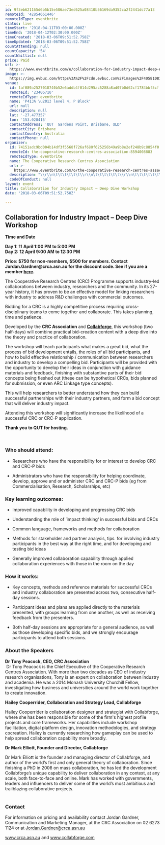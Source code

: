 ```yaml
---
id: 9f3eb621165d6b5b15e586ae73ed625a08410b56169da9352ca2f2441dc77a13
remoteId: '42854661446'
remoteIdType: eventbrite
status: live
timeStart: '2018-04-11T03:00:00.000Z'
timeEnd: '2018-04-12T02:30:00.000Z'
timeCreated: '2018-03-06T09:51:52.758Z'
timeUpdated: '2018-03-06T09:51:52.758Z'
countAttending: null
countCapacity: '54'
countWaitlist: null
price: Paid
url: >-
  https://www.eventbrite.com/e/collaboration-for-industry-impact-deep-dive-workshop-tickets-42854661446?aff=ebapi
image: >-
  https://img.evbuc.com/https%3A%2F%2Fcdn.evbuc.com%2Fimages%2F40581081%2F24952458035%2F1%2Foriginal.jpg?s=107c673ea0fb0fabfeadceaece92c626
venue:
  id: faf089a2527018740b52e6addb4f014d295ac5288a8ad07b0d62cf1784bbf5cf
  remoteId: '23406710'
  remoteIdType: eventbrite
  name: 'P413A \u2013 level 4, P Block'
  url: null
  description: null
  lat: '-27.477357'
  lon: '153.028415'
  contactAddress: 'QUT  Gardens Point, Brisbane, QLD'
  contactCity: Brisbane
  contactCountry: Australia
  contactPhone: null
organizer:
  id: 74151adc9bd004b14df3f5568f726af680f625256b49a9b8e2ef248b9c8854f0
  remoteId: the-cooperative-research-centres-association-8594008883
  remoteIdType: eventbrite
  name: The Cooperative Research Centres Association
  url: >-
    https://www.eventbrite.com/o/the-cooperative-research-centres-association-8594008883
  description: "\\r\\n\t\t\t\t\t\t\\r\\n\t\t\t\t\t\t\\r\\n\t\t\t\t\t\t\\r\\n\t\t\t\t\t\t\\r\\n\t\t\t\t\t\t\\r\\n\t\t\t\t\t\t\\r\\n\t\t\t\t\t\t\\r\\n\t\t\t\t\t\t\\r\\n\t\t\t\t\t\t\\r\\n\t\t\t\t\t\t\\r\\n\t\t\t\t\t\t\\r\\n\t\t\t\t\t\t\\r\\n\t\t\t\t\t\t\\r\\n\t\t\t\t\t\t\\r\\n\t\t\t\t\t\t\\r\\n\t\t\t\t\t\t\\r\\n\t\t\t\t\t\t\\r\\n\t\t\t\t\t\t\\r\\n\t\t\t\t\t\t\\r\\n\t\t\t\t\t\t\\r\\n\t\t\t\t\t\t\\r\\n\t\t\t\t\t\t\\r\\n\t\t\t\t\t\t\\r\\n\t\t\t\t\t\t\\r\\n"
  codeOfConduct: null
layout: event
title: Collaboration for Industry Impact – Deep Dive Workshop
date: '2018-03-06T09:51:52.758Z'

---
```

<H2 CLASS="MsoNormal"><SPAN><SPAN>Collaboration for Industry Impact – Deep Dive Workshop</SPAN></SPAN></H2>
<P><STRONG>Time and Date  </STRONG></P>
<P><STRONG>Day 1: <STRONG>11 April 1:00 PM to 5:00 PM <BR>Day 2: 12 April 9:00 AM to 12:30 PM</STRONG></STRONG></P>
<P><STRONG><STRONG>Price: $750 for non-members, $500 for members. Contact Jordan.Gardner@crca.asn.au for the discount code. See if you are a member <A HREF="https://crca.asn.au/members/supporting-members/" TARGET="_blank" REL="noreferrer noopener nofollow noopener noreferrer nofollow">here</A>. </STRONG></STRONG></P>
<P>The Cooperative Research Centres (CRC) Programme supports industry-led collaborations between industry, researchers and the community. In its 27-year history, it has proven to be an effective model for linking researchers with industry to address R&D challenges with commercial outcomes.</P>
<P CLASS="MsoNormal"><SPAN>Bidding for a CRC is a highly competitive process requiring cross-disciplinary teams to come together and collaborate. This takes planning, time and patience. </SPAN></P>
<P CLASS="MsoNormal"><SPAN>Developed by the <STRONG>CRC Association</STRONG> and <A HREF="https://collabforge.com/" TARGET="_blank" REL="noreferrer noopener nofollow noopener noreferrer nofollow"><STRONG>Collabforge</STRONG></A>, this workshop (two half-days) will combine practical</SPAN> bid-creation content with a deep dive into the theory and practice of collaboration.</P>
<P CLASS="MsoNormal">The workshop will teach participants what makes a great bid, what the process of bid development entails, the roles of all bid participants, and how to build effective relationship / communication between researchers and industry to develop a compelling bid. <SPAN>Participants will be provided with the </SPAN>opportunity to develop their ideas in conjunction with guidance materials and feedback, finishing with substantive parts of their bid concepts being fleshed out (these can be hypothetical CRCs, bids planned for submission, or even ARC Linkage type concepts).</P>
<P CLASS="MsoNormal">This will help researchers to better understand how they can build successful partnerships with their industry partners, and form a bid concept that will deliver industry impact.</P>
<P CLASS="MsoNormal">Attending this workshop will significantly increase the likelihood of a successful CRC or CRC-P application.  </P>
<P CLASS="MsoNormal"><STRONG>Thank you to QUT for hosting. </STRONG></P>
<P CLASS="MsoNormal"><BR></P>
<H3 CLASS="MsoNormal"><SPAN>Who should attend: </SPAN></H3>
<UL>
<LI>
<P>Researchers who have the responsibility for or interest to develop CRC and CRC-P bids</P>
</LI>
<LI>
<P>Administrators who have the responsibility for helping coordinate, develop, approve and or administer CRC and CRC-P bids (eg from Commercialisation, Research, Scholarships, etc)</P>
</LI>
</UL>
<H3>Key learning outcomes:<BR></H3>
<UL>
<LI>
<P>Improved capability in developing and progressing CRC bids<SPAN></SPAN></P>
</LI>
<LI>
<P>Understanding the role of ’impact thinking‘ in successful bids and CRCs<SPAN></SPAN></P>
</LI>
<LI>
<P>Common language, frameworks and methods for collaboration<SPAN></SPAN></P>
</LI>
<LI>
<P>Methods for stakeholder and partner analysis, tips  for involving industry participants in the best way at the right time, and for developing and testing bid ideas<SPAN></SPAN></P>
</LI>
<LI>
<P>Generally improved collaboration capability through applied collaboration experiences with those in the room on the day<SPAN></SPAN></P>
</LI>
</UL>
<H3>How it works:</H3>
<UL>
<LI>
<P><SPAN>Key concepts, methods and reference materials for successful CRCs and industry collaboration are presented across two, consecutive half-day sessions.</SPAN></P>
</LI>
<LI>
<P><SPAN>Participant ideas and plans are applied directly to the materials presented, with groups learning from one another, as well as receiving feedback from the presenters.</SPAN></P>
</LI>
<LI>
<P><SPAN>Both half-day sessions are appropriate for a general audience, as well as those developing specific bids, and we strongly encourage participants to attend both sessions.</SPAN></P>
</LI>
</UL>
<H3><SPAN><SPAN>About the Speakers </SPAN></SPAN></H3>
<P CLASS="MsoNormal"><STRONG><SPAN CLASS="Heading2Char">Dr Tony Peacock, CEO, CRC Association</SPAN></STRONG><BR> Dr Tony Peacock is the Chief Executive of the Cooperative Research Centres Association. With more than two decades as CEO of industry research organisations, Tony is an expert on collaboration between industry and academia. He was a 2014 Monash University Churchill Fellow, investigating how business and universities around the world work together to create innovation.</P>
<P><STRONG>Hailey Cooperrider, Collaboration and Strategy Lead, Collabforge</STRONG></P>
<P CLASS="MsoNormal">Hailey Cooperrider is collaboration designer and strategist with Collabforge, where she has been responsible for some of the firm's highest profile projects and core frameworks. Her capabilities include workshop facilitation, digital platform design, innovation methodologies, and strategy cocreation. Hailey is currently researching how gameplay can be used to help spread collaboration capability more broadly.</P>
<P><STRONG>Dr Mark Elliott, Founder and Director, Collabforge</STRONG></P>
<P CLASS="MsoNormal">Dr Mark Elliott is the founder and managing director of Collabforge, and author of the world’s first and only general theory of collaboration. Since finishing a PhD in 2008 on mass collaboration, he has led the development Collabforge’s unique capability to deliver collaboration in any context, at any scale, both face-to-face and online. Mark has worked with governments, leaders and influencers to deliver some of the world’s most ambitious and trailblazing collaborative projects.<SPAN><BR> <BR> </SPAN></P>
<H3><SPAN><SPAN>Contact</SPAN></SPAN></H3>
<P CLASS="MsoNormal"><SPAN>For information on pricing and availability contact Jordan Gardner, Communication and Marketing Manager, at the CRC Association on 02 6273 1124 or at </SPAN><A HREF="mailto:Jordan.Gardner@crca.asn.au" TARGET="_blank" REL="noreferrer noopener nofollow noopener noreferrer nofollow"><SPAN>Jordan.Gardner@crca.asn.au</SPAN></A><SPAN>   </SPAN></P>
<P CLASS="MsoNormal"><A HREF="http://www.crca.asn.au/" TARGET="_blank" REL="noreferrer noopener nofollow noopener noreferrer nofollow"><SPAN>www.crca.asn.au</SPAN></A><SPAN> and </SPAN><A HREF="http://www.collabforge.com/" TARGET="_blank" REL="noreferrer noopener nofollow noopener noreferrer nofollow"><SPAN>www.collabforge.com</SPAN></A><SPAN></SPAN></P>
<P><BR></P>
<P><BR></P>
<P><BR></P>
